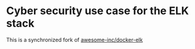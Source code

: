 # Cyber security use case for the ELK stack

This is a synchronized fork of [awesome-inc/docker-elk](https://github.com/awesome-inc/docker-elk)
